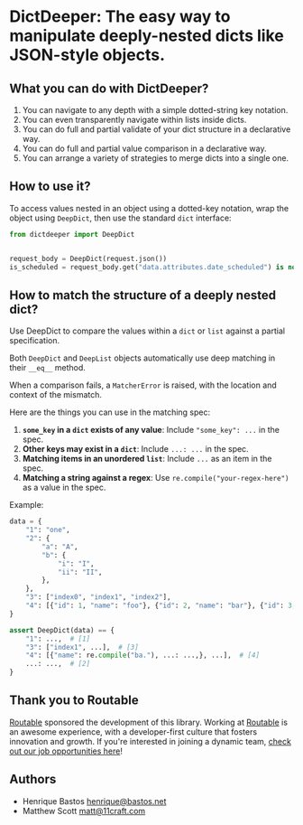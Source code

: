 # DictDeeper: The easy way to manipulate deeply-nested dicts like JSON-style objects.

## What you can do with DictDeeper?

1. You can navigate to any depth with a simple dotted-string key notation.
2. You can even transparently navigate within lists inside dicts.
3. You can do full and partial validate of your dict structure in a declarative way.
4. You can do full and partial value comparison in a declarative way.
5. You can arrange a variety of strategies to merge dicts into a single one.

## How to use it?

To access values nested in an object using a dotted-key notation,
wrap the object using `DeepDict`, then use the standard `dict` interface:

```python
from dictdeeper import DeepDict


request_body = DeepDict(request.json())
is_scheduled = request_body.get("data.attributes.date_scheduled") is not None
```

## How to match the structure of a deeply nested dict?

Use DeepDict to compare the values within a `dict` or `list` against a partial specification.

Both `DeepDict` and `DeepList` objects automatically use deep matching in their `__eq__` method.

When a comparison fails, a `MatcherError` is raised, with the location and context of the mismatch.

Here are the things you can use in the matching spec:

1. **`some_key` in a `dict` exists of any value**: Include `"some_key": ...` in the spec.
2. **Other keys may exist in a `dict`**: Include `...: ...` in the spec.
3. **Matching items in an unordered `list`**: Include `...` as an item in the spec.
4. **Matching a string against a regex**: Use `re.compile("your-regex-here")` as a value in the spec.

Example:

```python
data = {
    "1": "one",
    "2": {
        "a": "A",
        "b": {
            "i": "I",
            "ii": "II",
        },
    },
    "3": ["index0", "index1", "index2"],
    "4": [{"id": 1, "name": "foo"}, {"id": 2, "name": "bar"}, {"id": 3, "name": "baz"}],
}

assert DeepDict(data) == {
    "1": ...,  # [1]
    "3": ["index1", ...],  # [3]
    "4": [{"name": re.compile("ba."), ...: ...,}, ...],  # [4]
    ...: ...,  # [2]
}
```

## Thank you to Routable

[Routable](https://routable.com) sponsored the development of this library. Working at [Routable](https://routable.com) is an awesome experience, with a developer-first culture that fosters innovation and growth. If you're interested in joining a dynamic team, [check out our job opportunities here](https://routable.com/careers/)!

## Authors

- Henrique Bastos <henrique@bastos.net>
- Matthew Scott <matt@11craft.com>
